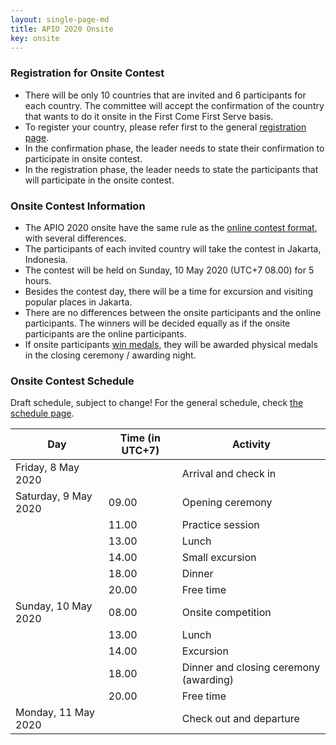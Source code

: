 ```yaml
---
layout: single-page-md
title: APIO 2020 Onsite
key: onsite
---
```


### Registration for Onsite Contest
* There will be only 10 countries that are invited and 6 participants for each country. The committee will accept the confirmation of the country that wants to do it onsite in the First Come First Serve basis.
* To register your country, please refer first to the general [registration page](registration).
* In the confirmation phase, the leader needs to state their confirmation to participate in onsite contest.
* In the registration phase, the leader needs to state the participants that will participate in the onsite contest.

### Onsite Contest Information
* The APIO 2020 onsite have the same rule as the [online contest format](rules#online-contest-format), with several differences.
* The participants of each invited country will take the contest in Jakarta, Indonesia.
* The contest will be held on Sunday, 10 May 2020 (UTC+7 08.00) for 5 hours.
* Besides the contest day, there will be a time for excursion and visiting popular places in Jakarta.
* There are no differences between the onsite participants and the online participants. The winners will be decided equally as if the onsite participants are the online participants.
* If onsite participants [win medals](rules#medals-distribution), they will be awarded physical medals in the closing ceremony / awarding night.


### Onsite Contest Schedule

Draft schedule, subject to change! For the general schedule, check [the schedule page](schedule).

| Day | Time (in UTC+7) | Activity |
|-----|------|----------|
| Friday, 8 May 2020   |       | Arrival and check in |
| Saturday, 9 May 2020 | 09.00 | Opening ceremony |
|                      | 11.00 | Practice session |
|                      | 13.00 | Lunch |
|                      | 14.00 | Small excursion |
|                      | 18.00 | Dinner |
|                      | 20.00 | Free time |
| Sunday, 10 May 2020  | 08.00 | Onsite competition |
|                      | 13.00 | Lunch |
|                      | 14.00 | Excursion |
|                      | 18.00 | Dinner and closing ceremony (awarding) |
|                      | 20.00 | Free time |
| Monday, 11 May 2020  |       | Check out and departure |